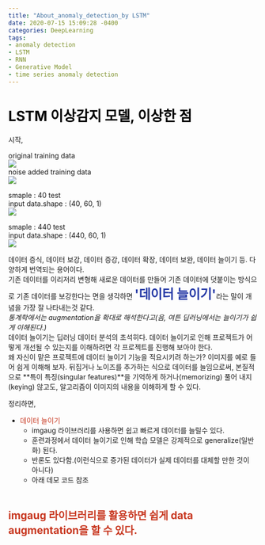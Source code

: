 ```yaml
---
title: "About_anomaly_detection_by LSTM"
date: 2020-07-15 15:09:28 -0400
categories: DeepLearning
tags:
- anomaly detection
- LSTM
- RNN
- Generative Model
- time series anomaly detection
---
```


# <span style="color:black">LSTM 이상감지 모델, 이상한 점</span><br>
시작,<br>

original training data<br>
![](https://github.com/jypost/jypost.github.io/blob/master/img/LSTM_test_training_original.png?raw=true)<br>
noise added training data<br>
![](https://github.com/jypost/jypost.github.io/blob/master/img/LSTM_test_training_noise.png?raw=true)<br>

smaple : 40 test<br>
input data.shape :  (40, 60, 1)<br>
![](https://github.com/jypost/jypost.github.io/blob/master/img/LSTM_test_001.png?raw=true)<br>

smaple : 440 test<br>
input data.shape :  (440, 60, 1)<br>
![](https://github.com/jypost/jypost.github.io/blob/master/img/LSTM_test_002.png?raw=true)<br>

데이터 증식, 데이터 보강, 데이터 증강, 데이터 확장, 데이터 보완, 데이터 늘이기 등. 다양하게 번역되는 용어이다.<br>
기존 데이터를 이리저리 변형해 새로운 데이터를 만들어 기존 데이터에 덧붙이는 방식으로
기존 데이터를 보강한다는 면을 생각하면 <span style="color:#2539A6; font-size: 1.6rem;">**'데이터 늘이기'**</span>라는 말이 개념을 가장 잘 나타내는것 같다.<br>
*통계학에서는 augmentation을 확대로 해석한다고(음, 여튼 딥러닝에서는 늘이기가 쉽게 이해된다.)* <br>
데이터 늘이기는 딥러닝 데이터 분석의 초석히다. 데이터 늘이기로 인해 프로젝트가 어떻게 개선될 수 있는지를 이해하려면 각 프로젝트를 진행해 보아야 한다.<br>
왜 자신이 맡은 프로젝트에 데이터 늘이기 기능을 적요시키려 하는가? 
이미지를 예로 들어 쉽게 이해해 보자. 뒤집거나 노이즈를 추가하는 식으로 데이터를 늘임으로써, 본질적으로 **특이 특징(singular features)**을 기억하게
하거나(memorizing) 풀어 내지(keying) 않고도, 알고리즘이 이미지의 내용을 이해하게 할 수 있다.<br>

정리하면, 
<br>
* <span style="color:#C83821;">데이터 늘이기</span>
  * imgaug 라이브러리를 사용하면 쉽고 빠르게 데이터를 늘릴수 있다.
  * 훈련과정에서 데이터 늘이기로 인해 학습 모델은 강제적으로 generalize(일반화) 된다.
  * 반론도 있다함.(이런식으로 증가된 데이터가 실제 데이터를 대체할 만한 것이 아니다)
  * 아래 데모 코드 참조
<br><br>

## <span style="color:#C83821">imgaug 라이브러리를 활용하면 쉽게 data augmentation을 할 수 있다.</span><br>
